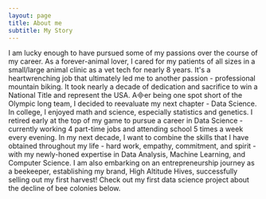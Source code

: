 ```yaml
---
layout: page
title: About me
subtitle: My Story
---
```


I am lucky enough to have pursued some of my passions over the course of my career. As a forever-animal lover, I cared
for my patients of all sizes in a small/large animal clinic as a vet tech for nearly 8 years. It's a heartwrenching job that
ultimately led me to another passion - professional mountain biking. It took nearly a decade of dedication and sacrifice to
win a National Title and represent the USA. Aer being one spot short of the Olympic long team, I decided to reevaluate
my next chapter - Data Science. In college, I enjoyed math and science, especially statistics and genetics. I retired early at
the top of my game to pursue a career in Data Science - currently working 4 part-time jobs and attending school 5 times a
week every evening. In my next decade, I want to combine the skills that I have obtained throughout my life - hard work,
empathy, commitment, and spirit - with my newly-honed expertise in Data Analysis, Machine Learning, and Computer
Science. I am also embarking on an entrepreneurship journey as a beekeeper, establishing my brand, High Altitude Hives,
successfully selling out my first harvest! Check out my first data science project about the decline of bee colonies below.



